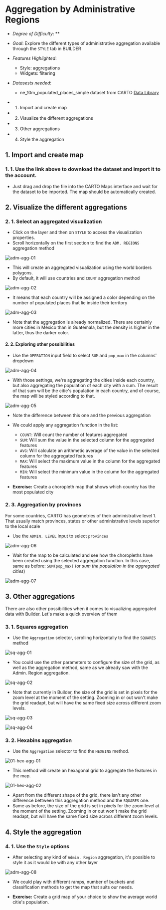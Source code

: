 # Aggregation by Administrative Regions

* *Degree of Difficulty*: **

* *Goal*: Explore the different types of administrative aggregation available through the `STYLE` tab in BUILDER

* *Features Highlighted*:
	* Style: aggregations
	* Widgets: filtering

* *Datasests needed*:
	* ne_10m_populated_places_simple dataset from CARTO [Data Library](https://carto.com/dataset/ne_10m_populated_places_simple)

<!-- MarkdownTOC -->

- 1. Import and create map
- 2. Visualize the different aggregations
- 3. Other aggregations
- 4. Style the aggregation

<!-- /MarkdownTOC -->

## 1. Import and create map
### 1. 1. Use the link above to download the dataset and import it to the account.
* Just drag and drop the file into the CARTO Maps interface and wait for the dataset to be imported. The map should be automatically created.

## 2. Visualize the different aggregations
### 2. 1. Select an aggregated visualization
* Click on the layer and then on `STYLE` to access the visualization properties.
* Scroll horizontally on the first section to find the `ADM. REGIONS` aggregation method

![adm-agg-01](imgs/01-adm-agg-01.png)

* This will create an aggregated visualization using the world borders polygons.
* By default, it will use countries and `COUNT` aggregation method

![adm-agg-02](imgs/01-adm-agg-02.png)

* It means that each country will be assigned a color depending on the number of populated places that lie inside their territory

![adm-agg-03](imgs/01-adm-agg-03.png)

* Note that the aggregation is already normalized. There are certainly more cities in México than in Guatemala, but the density is higher in the latter, thus the darker color.

#### 2. 2. Exploring other possibilities
* Use the `OPERATION` input field to select `SUM` and `pop_max` in the columns' dropdown

![adm-agg-04](imgs/01-adm-agg-04.png)

* With those settings, we're aggregating the cities inside each country, but also aggregating the population of each city with a sum. The result of that sum will be the citie's population in each country, and of course, the map will be styled according to that.

![adm-agg-05](imgs/01-adm-agg-05.png)

* Note the difference between this one and the previous aggregation
* We could apply any aggregation function in the list:
	* `COUNT`: Will count the number of features aggregated
	* `SUM`: Will sum the value in the selected column for the aggregated features
	* `AVG`: Will calculate an arithmetic average of the value in the selected column for the aggregated features
	* `MAX`: Will select the maximum value in the column for the aggregated features
	* `MIN`: Will select the minimum value in the column for the aggregated features

* **Exercise:** Create a choropleth map that shows which country has the most populated city

### 2. 3. Aggregation by provinces

For some countries, CARTO has geometries of their administrative level 1. That usually match provinces, states or other administrative levels superior to the local scale

* Use the `ADMIN. LEVEL` input to select `provinces`

![adm-agg-06](imgs/01-adm-agg-06.png)

* Wait for the map to be calculated and see how the choropleths have been created using the selected aggregation function. In this case, same as before: `SUM(pop_max)` (or _sum the population in the aggregated cities_)

![adm-agg-07](imgs/01-adm-agg-07.png)

## 3. Other aggregations
There are also other possibilities when it comes to visualizing aggregated data with Builder. Let's make a quick overview of them
### 3. 1. Squares aggregation
* Use the `Aggregation` selector, scrolling horizontally to find the `SQUARES` method

![sq-agg-01](imgs/01-sq-agg-01.png)

* You could use the other parameters to configure the size of the grid, as well as the aggregation method, same as we already saw with the Admin. Region aggregation. 

![sq-agg-02](imgs/01-sq-agg-02.png)

* Note that currently in Builder, the size of the grid is set in pixels for the zoom level at the moment of the setting. Zooming in or out won't make the grid readapt, but will have the same fixed size across different zoom levels.

![sq-agg-03](imgs/01-sq-agg-03.png)

![sq-agg-04](imgs/01-sq-agg-04.png)

### 3. 2. Hexabins aggregation

* Use the `Aggregation` selector to find the `HEXBINS` method.  

![01-hex-agg-01](imgs/01-hex-agg-01.png)

* This method will create an hexagonal grid to aggregate the features in the map.

![01-hex-agg-02](imgs/01-hex-agg-02.png)

* Apart from the different shape of the grid, there isn't any other difference bettween this aggregation method and the `SQUARES` one.
* Same as before, the size of the grid is set in pixels for the zoom level at the moment of the setting. Zooming in or out won't make the grid readapt, but will have the same fixed size across different zoom levels.

## 4. Style the aggregation
### 4. 1. Use the `Style` options
* After selecting any kind of `Admin. Region` aggregation, it's possible to style it as it would be with any other layer

![adm-agg-08](imgs/01-adm-agg-08.png)

* We could play with different ramps, number of buckets and classification methods to get the map that suits our needs.

* **Exercise:** Create a grid map of your choice to show the average world citie's population. 